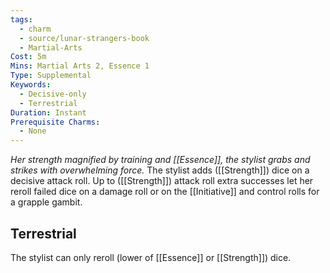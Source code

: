```yaml
---
tags:
  - charm
  - source/lunar-strangers-book
  - Martial-Arts
Cost: 5m
Mins: Martial Arts 2, Essence 1
Type: Supplemental
Keywords:
  - Decisive-only
  - Terrestrial
Duration: Instant
Prerequisite Charms:
  - None
---
```

*Her strength magnified by training and [[Essence]], the stylist grabs and strikes with overwhelming force.*
The stylist adds ([[Strength]]) dice on a decisive attack roll. Up to ([[Strength]]) attack roll extra successes let her reroll failed dice on a damage roll or on the [[Initiative]] and control rolls for a grapple gambit.
## Terrestrial
The stylist can only reroll (lower of [[Essence]] or [[Strength]]) dice.
